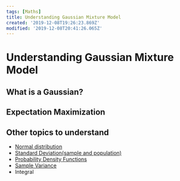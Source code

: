 ```yaml
---
tags: [Maths]
title: Understanding Gaussian Mixture Model
created: '2019-12-08T19:26:23.869Z'
modified: '2019-12-08T20:41:26.065Z'
---
```


# Understanding Gaussian Mixture Model

## What is a Gaussian?
## Expectation Maximization
## Other topics to understand
<ul>
  <li> <a href='https://www.khanacademy.org/math/statistics-probability/modeling-distributions-of-data/more-on-normal-distributions/v/introduction-to-the-normal-distribution'/>Normal distribution <a/></li>
  <li> <a href='https://www.youtube.com/watch?v=WVx3MYd-Q9w'> Standard Deviation(sample and population) <a/></li>
  <li> <a href='https://www.youtube.com/watch?v=IYdiKeQ9xEI'> Probability Density Functions <a/></li>
  <li> <a href='https://www.youtube.com/watch?v=qqOyy_NjflU'> Sample Variance <a/></li>
  <li> Integral </li>
</ul>
